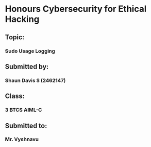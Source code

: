 # Honours Cybersecurity for Ethical Hacking

## <b>Topic:</b> 

### Sudo Usage Logging


## <b>Submitted by:</b> 

### Shaun Davis S (2462147) 


## <b>Class:</b> 

### 3 BTCS AIML-C


## <b>Submitted to:</b> 

### Mr. Vyshnavu
